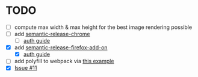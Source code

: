 # TODO

- [ ] compute max width & max height for the best image rendering possible
- [ ] add [semantic-release-chrome](https://www.npmjs.com/package/semantic-release-chrome)
  - [ ] [auth guide](https://github.com/GabrielDuarteM/semantic-release-chrome/blob/HEAD/Authentication.md)
- [x] add [semantic-release-firefox-add-on](https://www.npmjs.com/package/semantic-release-firefox-add-on)
  - [x] [auth guide](https://addons-server.readthedocs.io/en/latest/topics/api/auth.html#access-credentials)
- [ ] add polyfill to webpack via [this example](https://github.com/webextension-toolbox/webextension-toolbox/blob/master/src/webpack-config.js)
- [x] [Issue #11](https://github.com/bamdadsabbagh/leboncoin-pdf-ext/issues/11)
